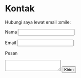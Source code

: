 # Kontak

<form action="https://formspree.io/maywlrba" method="POST">
  <p>Hubungi saya lewat email :smile:</p>

  <label for="name">Nama</label>
  <input id="name" type="text" name="name" required>

  <label for="mail">Email</label>
  <input id="mail" type="email" name="_replyto" required>

  <label for="message">Pesan</label>
  <textarea id="message" name="message" required></textarea>

  <input type="text" name="_gotcha" style="display:none" />

  <input type="submit" value="Kirim">
</form>
